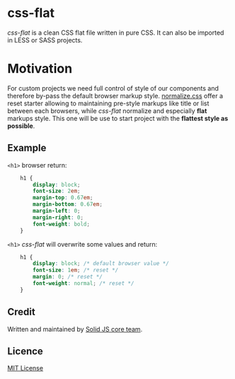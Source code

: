 # css-flat

*css-flat* is a clean CSS flat file written in pure CSS. It can also be imported in LESS or SASS projects.

# Motivation

For custom projects we need full control of style of our components and therefore by-pass the default browser markup style.
[normalize.css](http://necolas.github.io/normalize.css/) offer a reset starter allowing to maintaining pre-style markups like title or list between each browsers, while
*css-flat* normalize and especially **flat** markups style. This one will be use to start project with the **flattest style as possible**.

## Example

`<h1>` browser return:

```css
    h1 {
        display: block;
        font-size: 2em;
        margin-top: 0.67em;
        margin-bottom: 0.67em;
        margin-left: 0;
        margin-right: 0;
        font-weight: bold;
    }
```      

`<h1>` *css-flat* will overwrite some values and return:
```css
    h1 {
        display: block; /* default browser value */
        font-size: 1em; /* reset */
        margin: 0; /* reset */
        font-weight: normal; /* reset */
    }
```

## Credit 

Written and maintained by [Solid JS core team](https://github.com/solid-js). 

## Licence

[MIT License](./LICENSE)

